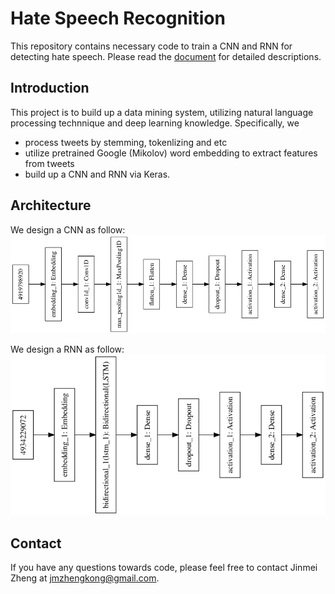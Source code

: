 # Hate Speech Recognition
This repository contains necessary code to train a CNN and RNN for detecting hate speech. Please read the [document](data_mining_report.pdf "Tech report") for detailed descriptions.

## Introduction
This project is to build up a data mining system, utilizing natural language processing technnique and deep learning knowledge. Specifically, we 
- process tweets by stemming, tokenlizing and etc
- utilize pretrained Google (Mikolov) word embedding to extract features from tweets
- build up a CNN and RNN via Keras.

## Architecture
We design a CNN as follow:
![CNN Architecture](cnn.png "CNN Architecture")

We design a RNN as follow:
![RNN Architecture](rnn.png "RNN Architecture")

## Contact
If you have any questions towards code, please feel free to contact Jinmei Zheng at jmzhengkong@gmail.com.
